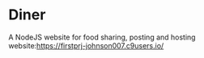 # Diner
A NodeJS website for food sharing, posting and hosting
website:https://firstprj-johnson007.c9users.io/
